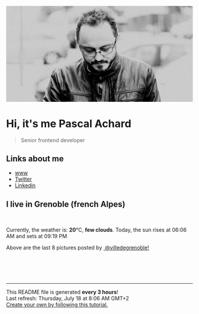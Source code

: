 ![Pascal Achard](./images/photo-pascal-achard.jpg)
# Hi, it's me Pascal Achard
> Senior frontend developer

## Links about me
- [www](https://www.pascal-achard.com)
- [Twitter](https://twitter.com/botmaster)
- [Linkedin](http://www.linkedin.com/in/pascal-achard)


## I live in Grenoble (french Alpes)
<img src="https://openweathermap.org/img/wn/02d@2x.png" alt="">

Currently, the weather is: **20**°C, **few clouds**.
Today, the sun rises at 06:06 AM and sets at 09:19 PM

Above are the last 8 pictures posted by <a href="https://www.instagram.com/villedegrenoble/" target="_blank"><img alt="" src="https://upload.wikimedia.org/wikipedia/commons/thumb/e/e7/Instagram_logo_2016.svg/1024px-Instagram_logo_2016.svg.png" width="20"/> @villedegrenoble!</a>

<p style="display: flex; flex-wrap: wrap; gap: 20px;">
        <img src="https://cdn1.picuki.com/hosted-by-instagram/q/0exhNuNYnjBGZDHIdN5WmL9I2Pk2GAlRNucaS7j0nyZiNxIsbHWB58ltwdev%7C%7CDlyKw1oASyLeDtp4okjU1lTZFp6NU3fTLSBSDpc6amdXYCl1zRi8J9ikrw9JXEWbXCo8cNDCnicKyVHDe0AUq%7C%7Cm6vZNuKyBOTUAyXCUMLQKnmICjtCsCOwlktcf7KG4iF+44ooiMDxN4Gosak8ktdKO52hEWvrxfMh2pqV5CLkJnoE65ezRmCSsTDx6KChBGTOgtYPCwv4uhzWxVxoJ7FX3dv4wAVoZpgeavjAI9IkqhdiDG7w82q4vkIH2bUdBXG9p+kMjxdK0kBzOaWOh2nxZxnmO76mAatACh4%7C%7CdL8aKeu%7C%7CEnQz0W+TzMLxbcH1KU9iTAHuScri1BMoO294JE%7C%7CAThw6K0T+fOYTu+l5DFh4doRfcFq12Rvuknfqc8132gwmthlAJuOSwcJlZx0ZE3ZyhyEB0fCGQU5FqYmfw+BYdHN1%7C%7CYrfMw8bWOL0WHg==.jpeg" alt="" width="200"/>
        <img src="https://cdn1.picuki.com/hosted-by-instagram/q/0exhNuNYnjBGZDHIdN5WmL9I2Pk2GAlRNucaS7j0nyZiNxIsbHWB58ltwdev%7C%7CDlyKw1oASyLeDpg7Y8sVFpUZFp7NEXbQLCBTDtW56uQUoCh1Tdl9pNnnL8zJXcWZ3+s8MRDCnicKyVHDe0AUq%7C%7Cm6vZNuKyBOTUAyXCUMLQKnmICjtCsCOwlktcf7KG4iF+44ooiMDxN4Gosak8ktdKO52hEWvrxfMh2pqV5CLkJnoE65ezRmCSsTDx6LShBGTOgtYPCwt4Bli79WmY52lT%7C%7Cdv4wAVoZqXSClAUw9IkqhdiDG7w82q4vkIH2bUdBXG9p+kMjxdK0kBzOaWOh2nxZxnmO76mAatM8j8XdEcaHeMHunwzaQ+DwMJIYcG1KU9iTAHuScri1BMoO294JE%7C%7CAThw6K0T+Zervl9wViUG1ZlWKpP8VRRcma55mq1iPBs2+rtAIwg9y1fYN%7C%7C3V9To9C4yEB0fCGQU5FqbRKCjhYdHN1%7C%7CYrfMw8bWOL0WHg==.jpeg" alt="" width="200"/>
        <img src="https://cdn1.picuki.com/hosted-by-instagram/q/0exhNuNYnjBGZDHIdN5WmL9I2Pk2GAlRNecaS7j0nyZiNxIsbHWB58ltwdGn%7C%7CDh7IAhgASuRYztl5IMrWF1ZAz17NUPcTrKKSDpU6a2QUe2nvDFn%7C%7CJdil78zLHcfYHev8MIrXWCpNWwSDv5PHL%7C%7Clo7gX5vntaygDpzGMMrVAyQlWotfpUrJy9ZRxt+S4jkja45BsLTNZ5momNkgl7NvWvTVeEaW+NMB166d1RbMCxMkA%7C%7C6nRlSaHEmw+Jj8uRnagtIj+kOYA2BP%7C%7CQ2QS9GeocIAoHhsVr0O8kBM0iKg%7C%7CzoCmOdBM9s9psvDAbkcmfk0tpBdszcPwwmXCYD35j3xz+kP1k6WoUNQQsMXyNvqoWOTH6S2UWuDyH5VjaXIACvjOY37IJdy6EOVot5t+WvdLigjjqSPqJ+PVmix%7C%7CBwpZijDWVJAjFqnL.jpeg" alt="" width="200"/>
        <img src="https://cdn1.picuki.com/hosted-by-instagram/q/0exhNuNYnjBGZDHIdN5WmL9I2Pk2GAlRNecaS7j0nyZiNxIsbHWB58ltwdev%7C%7CDlyKw1oASyLeDtp4oouUlhXZFp6NU3fS72OSzZW762YUYCm0TNu85RinbowKXEXYHSt8MQvOzjYMTIfQeoEH%7C%7Cbx7a8Koru5A2MGo1zRMrBC0GAG4fy3UPI7mslm3ayEv0Pxto0%7C%7CNylL9XkgKQcursrV%7C%7CndbEvL+M4Byp6JzSPkCj9ND1OHtpCa5BTB7Kzc4KD6chYTJnLMPri3JWjgVtk6wZphsJGIIhn2VjS4EqMorjIj%7C%7CFaJciP1opoH2bUcmGW9opUk53cH7niTya2Gq10ZtyGXKn56rQ+YLkpLpC%7C%7CmsTfTN6TvuSoDGOrF9SlQIRa%7C%7CyFgz4bqf7BMtbwcYaWvdGig7lzyeEV5PlhBpCKz5+smedI6hCF+mP6%7C%7CmupyXKpjeIpSB2h%7C%7CicWpJEy3ML5%7C%7Cy82jc9dnmbU54WHmOO%7C%7CAVkLdBDTq3BmsOMabsXHEU=.jpeg" alt="" width="200"/>
        <img src="https://cdn1.picuki.com/hosted-by-instagram/q/0exhNuNYnjBGZDHIdN5WmL9I2Pk2GAlRNecaS7j0nyZiNxIsbHWB58ltwdev%7C%7CDlyKw1oASyLeDtp4oooWVhSZFp6NU3fSbyLSDpc6aWQUYCj0DRu9pZknbc0KXUeZn6s%7C%7CscvOzjYMTIfQeoEH%7C%7Cbx7a8Koru5A2MEoyX9auctwCIPuM23TKNy2JAtrKSLl0SxptV%7C%7CIjNLvG0jJ00m7NPfvnw1UvfPMc9g+PAnH%7C%7CEzhMQ65OftxiSLQkp%7C%7CImdTRmm+i9zKsfgEoiK7JBoivWSjSvQaAH1PggWsljcQk61oi4agadogjLgxtp%7C%7CUTWUPWlNgog0zvY6Mjw75QTCG63oC7FTQ1Z6rea0IvJ7oCOTYBv+snwWOPPzdF7kbEC9JD%7C%7CSLAw%7C%7CjAcySOPlOxKIaT69K8GmS1FOKQ57B2ypfMhJApgKsAIpcbvOk1P22pl3pjQWbt0E0lZHtLep5n3wMpYOy5wVEanXCWJBNaGGCjw==.jpeg" alt="" width="200"/>
        <img src="https://cdn1.picuki.com/hosted-by-instagram/q/0exhNuNYnjBGZDHIdN5WmL9I2Pk2GAlRNecaS7j0nyZiNxIsbHWB58ltwdGn%7C%7CDh7IAhgASuRYztl5I8jUVxXCD17OUXdS7eLSj9T7qidUemhvD1h95dolL83KHcXY3Kq98opVgmYdSgIGaYDG7uo%7C%7CesJ+vrucjMBpi2XMLQT9zJBpY6uSKVKz8B1pJ2Jg3Tt%7C%7C9k4Ki5e82wzJURmpNHNpW5HDbr2PM86o6N0QrlChMIRrdDgmBq7EHl3Kj8vUQ+RubTOl+1elAzeezo96kqAH74KeEcwl1KdgDkLhthojYGvaaxC6K874bf1bUcmfipopBYzx9no0SzFNTD54GJr4FPkwKuDINQlrJH9aMmHAILA4nLaVr7KQ6JcWmIVMu70eA%7C%7CfIsehBclQkIwJE%7C%7C0TgQjs1VHpI5Gy4x1yOyZDh2nTDsElF6s=.jpeg" alt="" width="200"/>
        <img src="https://cdn1.picuki.com/hosted-by-instagram/q/0exhNuNYnjBGZDHIdN5WmL9I2Pk2GAlRNecaS7j0nyZiNxIsbHWB58ltwdGn%7C%7CDh7IAhgASuRYztl5I8iWVtWDz17OUHYTbWISz1R5q2RVe6rvDNn9JJknLgwLnMXZ3em98UtVm+pNWwSDv5PHL%7C%7Clo7gX5vnvbCgAojOMMbBCyQlWotfpUrJy9ZRxt+S4jkja45BsLTNZ5momNkgl7NvWvTVeEaW+NMB166d1RbMCxMkA%7C%7C6nRlSaHEmw+Jj8uQHagtIj+kOYA2AfvfBAc%7C%7CVWRaa4OHhsVr0O8kiliga0kzoCmOdBM9s9psvDAbkcmfk0tpBdszcPwwmXCYD35j3xz+kPR6LiDUfF%7C%7CtYf3AaORe8nI2XToe7jtBYxDeF8lF96HQHPFAcXuF8Bbs55IWvdLigjjqSPkIOGmmix%7C%7CBwpZijDWVJAjFqnL.jpeg" alt="" width="200"/>
        <img src="https://cdn1.picuki.com/hosted-by-instagram/q/0exhNuNYnjBGZDHIdN5WmL9I2Pk2GAlRNucaS7j0nyZiNxIsbHWB58ltwdev%7C%7CDlyKw1oASyLeDtp4ogsWF1WZFp6NULWQLOBTT1R6qudUoCg1DZn9pNhnb48JHIdZ3Cp8cYlOzjYMTIfQeoEH%7C%7Cbx7a8Koru5A2MEoyX9auctwCIPuM23TKNy2JAtrKSLl0SxptZ%7C%7CIjNLvG0jJ00m7NPfvnw1UvfPMc9g+PAnFvEzhMQ65OftxnCOJGk4U2xoDxGUi9zKsfgEoC%7C%7C6JWcqvWSjSvQaAH1PggWsljcQk61oi4agadogjLgxtp%7C%7CUTWUPWlNgog0zvY6MgAz5STOExUQC7nrm256VeeQIkrjqCOTYBv+snwWOPPzdF7kbEC9JD%7C%7CSLAw%7C%7CjAcyXFONbmYB9Nqhd31CQ5Ai1JKDDiEVpVWNdjhOfC79jccy67vaF107yj3CokUE0lZHtLep5nnh7poOy5wVEanXCWJBNaGGCjw==.jpeg" alt="" width="200"/>
</p>

------------
<p>This README file is generated <b>every 3 hours</b>!
    <br />Last refresh: Thursday, July 18 at 8:06 AM GMT+2
    <br /><a href="https://medium.com/@th.guibert/how-to-create-a-self-updating-readme-md-for-your-github-profile-f8b05744ca91">Create your own by following this tutorial.</a>
</p>
<p><a href="https://github.com/botmaster/botmaster/actions/workflows/main.yaml"><img alt="" src="https://github.com/botmaster/botmaster/actions/workflows/main.yaml/badge.svg" /></a></p>

